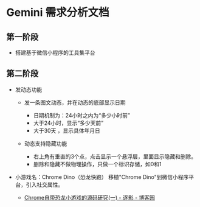# Gemini 需求分析文档
## 第一阶段
- 搭建基于微信小程序的工具集平台

## 第二阶段
- 发动态功能
  - 发一条图文动态，并在动态的底部显示日期
    - 日期机制为：24小时之内为“多少小时前”
    - 大于24小时，显示“多少天前”
    - 大于30天 ，显示具体年月日

  - 动态支持隐藏功能
    - 右上角有垂直的3个点，点击显示一个悬浮层，里面显示隐藏和删除。
    - 删除和隐藏不做物理操作，只做一个标识存储，如0和1
  
- 小游戏名：Chrome Dino（恐龙快跑）
  移植"Chrome Dino"到微信小程序平台，引入社交属性。
  - [Chrome自带恐龙小游戏的源码研究(一) - 逐影 - 博客园](http://www.cnblogs.com/undefined000/p/trex_1.html)


